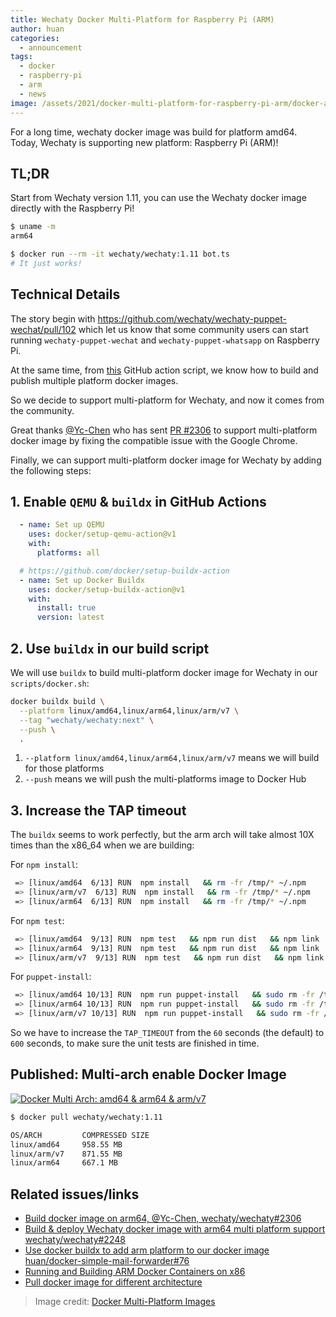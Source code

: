 ```yaml
---
title: Wechaty Docker Multi-Platform for Raspberry Pi (ARM)
author: huan
categories:
  - announcement
tags:
  - docker
  - raspberry-pi
  - arm
  - news
image: /assets/2021/docker-multi-platform-for-raspberry-pi-arm/docker-arm-amd.webp
---
```


For a long time, wechaty docker image was build for platform amd64. Today, Wechaty is supporting new platform: Raspberry Pi (ARM)!

## TL;DR

Start from Wechaty version 1.11, you can use the Wechaty docker image directly with the Raspberry Pi!

```sh
$ uname -m
arm64

$ docker run --rm -it wechaty/wechaty:1.11 bot.ts
# It just works!
```

## Technical Details

The story begin with <https://github.com/wechaty/wechaty-puppet-wechat/pull/102> which let us know that some community users can start running `wechaty-puppet-wechat` and `wechaty-puppet-whatsapp` on Raspberry Pi.

At the same time, from [this](https://github.com/huan/docker-simple-mail-forwarder/blob/c3b5b30be708b473ab850fdc36c3734be2d4a614/.github/workflows/docker.yml#L68-L73) GitHub action script, we know how to build and publish multiple platform docker images.

So we decide to support multi-platform for Wechaty, and now it comes from the community.

Great thanks [@Yc-Chen](https://github.com/Yc-Chen) who has sent [PR #2306](https://github.com/wechaty/wechaty/pull/2306) to support multi-platform docker image by fixing the compatible issue with the Google Chrome.

Finally, we can support multi-platform docker image for Wechaty by adding the following steps:

## 1. Enable `QEMU` & `buildx` in GitHub Actions

```yaml
  - name: Set up QEMU
    uses: docker/setup-qemu-action@v1
    with:
      platforms: all

  # https://github.com/docker/setup-buildx-action
  - name: Set up Docker Buildx
    uses: docker/setup-buildx-action@v1
    with:
      install: true
      version: latest
```

## 2. Use `buildx` in our build script

We will use `buildx` to build multi-platform docker image for Wechaty in our `scripts/docker.sh`:

```sh
docker buildx build \
  --platform linux/amd64,linux/arm64,linux/arm/v7 \
  --tag "wechaty/wechaty:next" \
  --push \
  .
```

1. `--platform linux/amd64,linux/arm64,linux/arm/v7` means we will build for those platforms
1. `--push` means we will push the multi-platforms image to Docker Hub

## 3. Increase the TAP timeout

The `buildx` seems to work perfectly, but the arm arch will take almost 10X times than the x86_64 when we are building:

For `npm install`:

```sh
 => [linux/amd64  6/13] RUN  npm install   && rm -fr /tmp/* ~/.npm      185.1s
 => [linux/arm/v7  6/13] RUN  npm install   && rm -fr /tmp/* ~/.npm     1469.4s
 => [linux/arm64  6/13] RUN  npm install   && rm -fr /tmp/* ~/.npm      1473.2s
```

For `npm test`:

```sh
 => [linux/amd64  9/13] RUN  npm test   && npm run dist   && npm link   165.5s
 => [linux/arm64  9/13] RUN  npm test   && npm run dist   && npm link   1482.5s
 => [linux/arm/v7  9/13] RUN  npm test   && npm run dist   && npm link  1295.2s
```

For `puppet-install`:

```sh
 => [linux/amd64 10/13] RUN  npm run puppet-install   && sudo rm -fr /tmp/* ~/.npm      113.3s
 => [linux/arm64 10/13] RUN  npm run puppet-install   && sudo rm -fr /tmp/* ~/.npm      219.1s
 => [linux/arm/v7 10/13] RUN  npm run puppet-install   && sudo rm -fr /tmp/* ~/.npm     444.4s
```

So we have to increase the `TAP_TIMEOUT` from the `60` seconds (the default) to `600` seconds, to make sure the unit tests are finished in time.

## Published: Multi-arch enable Docker Image

[![Docker Multi Arch: amd64 & arm64 & arm/v7](/assets/2021/docker-multi-platform-for-raspberry-pi-arm/docker-wechaty-multi-arch.webp)](https://hub.docker.com/r/wechaty/wechaty/tags)

```sh
$ docker pull wechaty/wechaty:1.11

OS/ARCH         COMPRESSED SIZE 
linux/amd64     958.55 MB
linux/arm/v7    871.55 MB
linux/arm64     667.1 MB
```

## Related issues/links

- [Build docker image on arm64, @Yc-Chen, wechaty/wechaty#2306](https://github.com/wechaty/wechaty/pull/2306)
- [Build & deploy Wechaty docker image with arm64 multi platform support wechaty/wechaty#2248](https://github.com/wechaty/wechaty/issues/2248)
- [Use docker buildx to add arm platform to our docker image huan/docker-simple-mail-forwarder#76](https://github.com/huan/docker-simple-mail-forwarder/issues/76)
- [Running and Building ARM Docker Containers on x86](https://www.stereolabs.com/docs/docker/building-arm-container-on-x86/)
- [Pull docker image for different architecture](https://stackoverflow.com/a/69917870/1123955)

> Image credit: [Docker Multi-Platform Images](https://www.alchemists.io/articles/docker_multi-platform_images/)
